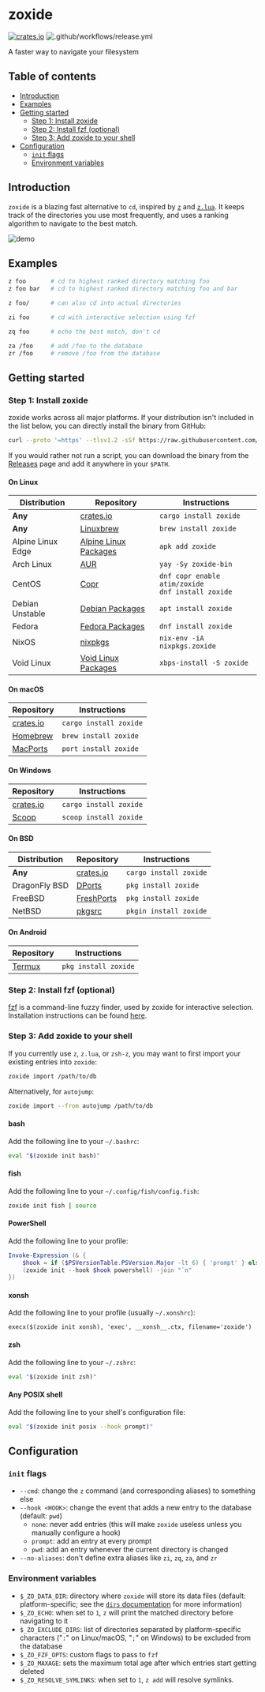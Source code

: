 <!-- omit in toc -->
# zoxide

[![crates.io](https://img.shields.io/crates/v/zoxide)](https://crates.io/crates/zoxide)
![.github/workflows/release.yml](https://github.com/ajeetdsouza/zoxide/workflows/.github/workflows/release.yml/badge.svg)

A faster way to navigate your filesystem

<!-- omit in toc -->
## Table of contents

- [Introduction](#introduction)
- [Examples](#examples)
- [Getting started](#getting-started)
  - [Step 1: Install zoxide](#step-1-install-zoxide)
  - [Step 2: Install fzf (optional)](#step-2-install-fzf-optional)
  - [Step 3: Add zoxide to your shell](#step-3-add-zoxide-to-your-shell)
- [Configuration](#configuration)
  - [`init` flags](#init-flags)
  - [Environment variables](#environment-variables)

## Introduction

`zoxide` is a blazing fast alternative to `cd`, inspired by
[`z`](https://github.com/rupa/z) and [`z.lua`](https://github.com/skywind3000/z.lua).
It keeps track of the directories you use most frequently, and uses a ranking algorithm
to navigate to the best match.

![demo](./demo.gif)

## Examples

```sh
z foo       # cd to highest ranked directory matching foo
z foo bar   # cd to highest ranked directory matching foo and bar

z foo/      # can also cd into actual directories

zi foo      # cd with interactive selection using fzf

zq foo      # echo the best match, don't cd

za /foo     # add /foo to the database
zr /foo     # remove /foo from the database
```

## Getting started

### Step 1: Install zoxide

zoxide works across all major platforms. If your distribution isn't included in the list below, you can directly install the binary from GitHub:

```sh
curl --proto '=https' --tlsv1.2 -sSf https://raw.githubusercontent.com/ajeetdsouza/zoxide/master/install.sh | sh
```

If you would rather not run a script, you can download the binary from the [Releases](https://github.com/ajeetdsouza/zoxide/releases) page and add it anywhere in your `$PATH`.

<!-- omit in toc -->
#### On Linux

| Distribution      | Repository              | Instructions                                              |
| ----------------- | ----------------------- | --------------------------------------------------------- |
| **Any**           | [crates.io]             | `cargo install zoxide`                                    |
| **Any**           | [Linuxbrew]             | `brew install zoxide`                                     |
| Alpine Linux Edge | [Alpine Linux Packages] | `apk add zoxide`                                          |
| Arch Linux        | [AUR]                   | `yay -Sy zoxide-bin`                                      |
| CentOS            | [Copr]                  | `dnf copr enable atim/zoxide` <br /> `dnf install zoxide` |
| Debian Unstable   | [Debian Packages]       | `apt install zoxide`                                      |
| Fedora            | [Fedora Packages]       | `dnf install zoxide`                                      |
| NixOS             | [nixpkgs]               | `nix-env -iA nixpkgs.zoxide`                              |
| Void Linux        | [Void Linux Packages]   | `xbps-install -S zoxide`                                  |

<!-- omit in toc -->
#### On macOS

| Repository  | Instructions           |
| ----------- | ---------------------- |
| [crates.io] | `cargo install zoxide` |
| [Homebrew]  | `brew install zoxide`  |
| [MacPorts]  | `port install zoxide`  |

<!-- omit in toc -->
#### On Windows

| Repository  | Instructions           |
| ----------- | ---------------------- |
| [crates.io] | `cargo install zoxide` |
| [Scoop]     | `scoop install zoxide` |

<!-- omit in toc -->
#### On BSD

| Distribution  | Repository   | Instructions           |
| ------------- | ------------ | ---------------------- |
| **Any**       | [crates.io]  | `cargo install zoxide` |
| DragonFly BSD | [DPorts]     | `pkg install zoxide`   |
| FreeBSD       | [FreshPorts] | `pkg install zoxide`   |
| NetBSD        | [pkgsrc]     | `pkgin install zoxide` |

<!-- omit in toc -->
#### On Android

| Repository | Instructions           |
| ---------- | ---------------------- |
| [Termux]   | `pkg install zoxide`   |

### Step 2: Install fzf (optional)

[fzf](https://github.com/junegunn/fzf) is a command-line fuzzy finder, used by
zoxide for interactive selection. Installation instructions can be found
[here](https://github.com/junegunn/fzf#installation).

### Step 3: Add zoxide to your shell

If you currently use `z`, `z.lua`, or `zsh-z`, you may want to first import
your existing entries into `zoxide`:

```sh
zoxide import /path/to/db
```

Alternatively, for `autojump`:

```sh
zoxide import --from autojump /path/to/db
```

<!-- omit in toc -->
#### bash

Add the following line to your `~/.bashrc`:

```sh
eval "$(zoxide init bash)"
```

<!-- omit in toc -->
#### fish

Add the following line to your `~/.config/fish/config.fish`:

```sh
zoxide init fish | source
```

<!-- omit in toc -->
#### PowerShell

Add the following line to your profile:

```powershell
Invoke-Expression (& {
    $hook = if ($PSVersionTable.PSVersion.Major -lt 6) { 'prompt' } else { 'pwd' }
    (zoxide init --hook $hook powershell) -join "`n"
})
```

<!-- omit in toc -->
#### xonsh

Add the following line to your profile (usually `~/.xonshrc`):

```xonsh
execx($(zoxide init xonsh), 'exec', __xonsh__.ctx, filename='zoxide')
```

<!-- omit in toc -->
#### zsh

Add the following line to your `~/.zshrc`:

```sh
eval "$(zoxide init zsh)"
```

<!-- omit in toc -->
#### Any POSIX shell

Add the following line to your shell's configuration file:

```sh
eval "$(zoxide init posix --hook prompt)"
```

## Configuration

### `init` flags

- `--cmd`: change the `z` command (and corresponding aliases) to something else
- `--hook <HOOK>`: change the event that adds a new entry to the database
  (default: `pwd`)
  - `none`: never add entries
    (this will make `zoxide` useless unless you manually configure a hook)
  - `prompt`: add an entry at every prompt
  - `pwd`: add an entry whenever the current directory is changed
- `--no-aliases`: don't define extra aliases like `zi`, `zq`, `za`, and `zr`

### Environment variables

- `$_ZO_DATA_DIR`: directory where `zoxide` will store its data files
  (default: platform-specific; see the [`dirs` documentation] for more information)
- `$_ZO_ECHO`: when set to `1`, `z` will print the matched directory before navigating to it
- `$_ZO_EXCLUDE_DIRS`: list of directories separated by platform-specific characters
  ("`:`" on Linux/macOS, "`;`" on Windows) to be excluded from the database
- `$_ZO_FZF_OPTS`: custom flags to pass to `fzf`
- `$_ZO_MAXAGE`: sets the maximum total age after which entries start getting deleted
- `$_ZO_RESOLVE_SYMLINKS`: when set to `1`, `z add` will resolve symlinks.

[Alpine Linux Packages]: https://pkgs.alpinelinux.org/package/edge/community/x86_64/zoxide
[AUR]: https://aur.archlinux.org/packages/zoxide-bin
[Copr]: https://copr.fedorainfracloud.org/coprs/atim/zoxide/
[crates.io]: https://crates.io/crates/zoxide
[Debian Packages]: https://packages.debian.org/sid/zoxide
[DPorts]: https://github.com/DragonFlyBSD/DPorts/tree/master/sysutils/zoxide
[FreshPorts]: https://www.freshports.org/sysutils/zoxide/
[Fedora Packages]: https://src.fedoraproject.org/rpms/rust-zoxide
[Homebrew]: https://formulae.brew.sh/formula/zoxide
[Linuxbrew]: https://formulae.brew.sh/formula-linux/zoxide
[MacPorts]: https://ports.macports.org/port/zoxide/summary
[nixpkgs]: https://nixos.org/nixos/packages.html?attr=zoxide&channel=nixpkgs-unstable
[pkgsrc]: https://pkgsrc.se/sysutils/zoxide
[Scoop]: https://github.com/ScoopInstaller/Main/tree/master/bucket/zoxide.json
[Termux]: https://github.com/termux/termux-packages/tree/master/packages/zoxide
[Void Linux Packages]: https://github.com/void-linux/void-packages/tree/master/srcpkgs/zoxide

[`dirs` documentation]: https://docs.rs/dirs/latest/dirs/fn.data_local_dir.html
